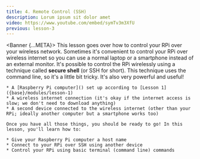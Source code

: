 ```yaml
---
title: 4. Remote Control (SSH)
description: Lorum ipsum sit dolor amet
video: https://www.youtube.com/embed/symTv3m3XfU
previous: lesson-3
---
```


<script>
    import {Banner} from '$lib/components';
    import {base} from '$app/paths';
</script>

<Banner {...META}>
    This lesson goes over how to control your RPi over your wireless network. Sometimes it's convenient to control your RPi over wireless internet so you can use a normal laptop or a smartphone instead of an external monitor. It's possible to control the RPi wirelessly using a technique called **secure shell** (or SSH for short). This technique uses the command line, so it's a little bit tricky. It's also very powerful and useful!

    * A [Raspberry Pi computer]() set up according to [Lesson 1]({base}/modules/lesson-1)
    * A wireless internet connection (it's okay if the internet access is slow; we don't need to download anything)
    * A second device connected to the wireless internet (other than your RPi; ideally another computer but a smartphone works too)

    Once you have all those things, you should be ready to go! In this lesson, you'll learn how to:

    * Give your Raspberry Pi computer a host name
    * Connect to your RPi over SSH using another device
    * Control your RPi using basic terminal (command line) commands

</Banner>